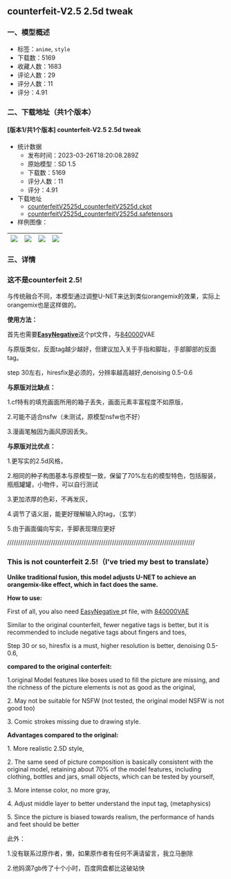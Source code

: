 ## counterfeit-V2.5 2.5d tweak
### 一、模型概述

- 标签：`anime`, `style`
- 下载数：5169
- 收藏人数：1683
- 评论人数：29
- 评分人数：11
- 评分：4.91

### 二、下载地址（共1个版本）

#### [版本1/共1个版本] counterfeit-V2.5 2.5d tweak

- 统计数据
  - 发布时间：2023-03-26T18:20:08.289Z
  - 原始模型：SD 1.5
  - 下载数：5169
  - 评分人数：11
  - 评分：4.91
- 下载地址
  - [counterfeitV2525d_counterfeitV2525d.ckpt](https://civitai.com/api/download/models/12408?type=Model&format=PickleTensor&size=full&fp=fp16)
  - [counterfeitV2525d_counterfeitV2525d.safetensors](https://civitai.com/api/download/models/12408)
- 样例图像：

| <img src="https://image.civitai.com/xG1nkqKTMzGDvpLrqFT7WA/04f357cf-cd69-4572-3cba-de5c3efccf00/width=450/119490.jpeg" /> | <img src="https://image.civitai.com/xG1nkqKTMzGDvpLrqFT7WA/83c758b9-14dc-4feb-bdbb-d4954005f100/width=450/119491.jpeg" /> | <img src="https://image.civitai.com/xG1nkqKTMzGDvpLrqFT7WA/62c7dfdb-7ff3-49f1-8f77-ed5a43f92900/width=450/125492.jpeg" /> | <img src="https://image.civitai.com/xG1nkqKTMzGDvpLrqFT7WA/2c533db9-18ea-4398-fae0-e83e789f7f00/width=450/125535.jpeg" /> |
| ---- | ---- | ---- | ---- |


### 三、详情
<h3><strong>这不是counterfeit 2.5!</strong></h3><p>与传统融合不同，本模型通过调整U-NET来达到类似orangemix的效果，实际上orangemix也是这样做的。</p><p></p><p><strong>使用方法：</strong></p><p>首先也需要<a target="_blank" rel="ugc" href="https://huggingface.co/embed/EasyNegative"><strong>EasyNegative</strong></a>这个pt文件，与<a target="_blank" rel="ugc" href="https://huggingface.co/Yukihime256/840000">840000</a>VAE</p><p>与原版类似，反面tag越少越好，但建议加入关于手指和脚趾，手部脚部的反面tag。</p><p>step 30左右，hiresfix是必须的，分辨率越高越好,denoising 0.5-0.6</p><p></p><p><strong>与原版对比缺点：</strong></p><p>1.cf特有的填充画面所用的箱子丢失，画面元素丰富程度不如原版，</p><p>2.可能不适合nsfw（未测试，原模型nsfw也不好）</p><p>3.漫画笔触因为画风原因丢失。</p><p></p><p><strong>与原版对比优点：</strong></p><p>1.更写实的2.5d风格，</p><p>2.相同的种子构图基本与原模型一致，保留了70%左右的模型特色，包括服装，瓶瓶罐罐，小物件，可以自行测试</p><p>3.更加浓厚的色彩，不再发灰，</p><p>4.调节了语义层，能更好理解输入的tag，（玄学）</p><p>5.由于画面偏向写实，手脚表现理应更好</p><p></p><p>//////////////////////////////////////////////////////////////////////////////////////</p><h3><strong>This is not counterfeit 2.5!</strong>（I've tried my best to translate）</h3><p></p><p></p><p><strong>Unlike traditional fusion, this model adjusts U-NET to achieve an orangemix-like effect, which in fact does the same.</strong></p><p></p><p><strong>How to use:</strong></p><p>First of all, you also need <a target="_blank" rel="ugc" href="https://huggingface.co/embed/EasyNegative">EasyNegative  </a>pt file, with <a target="_blank" rel="ugc" href="https://huggingface.co/Yukihime256/840000">840000VAE</a></p><p>Similar to the original counterfeit,  fewer negative tags is better, but it is recommended to include negative tags about fingers and toes,</p><p>Step 30 or so, hiresfix is a must, higher  resolution is better, denoising 0.5-0.6,</p><p><strong>compared to the original conterfeit:</strong></p><p>1.original Model features like boxes used to fill the picture are missing, and the richness of the picture elements is not as good as the original,</p><p>2. May not be suitable for NSFW (not tested, the original model NSFW is not good too)</p><p>3. Comic strokes missing due to drawing style.</p><p></p><p><strong>Advantages compared to the original:</strong></p><p>1. More realistic 2.5D style,</p><p>2. The same seed of picture composition is basically consistent with the original model, retaining about 70% of the model features, including clothing, bottles and jars, small objects, which can be tested by yourself,</p><p>3. More intense color, no more gray,</p><p>4. Adjust middle layer to better understand the input tag, (metaphysics)</p><p>5. Since the picture is biased towards realism, the performance of hands and feet should be better</p><p></p><p></p><p></p><p></p><p>此外：</p><p>1.没有联系过原作者，懒，如果原作者有任何不满请留言，我立马删除</p><p>2.他妈滴7gb传了十个小时，百度网盘都比这破站快</p>